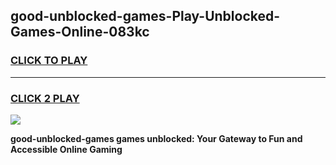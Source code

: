 
## good-unblocked-games-Play-Unblocked-Games-Online-083kc
<h3>
<a href="https://premium76.site?title=good-unblocked-games&ref=25A">CLICK TO PLAY</a></h3>
<hr>

<h3>
<a href="https://premium76.site?title=good-unblocked-games&ref=25A">CLICK 2 PLAY</a>
  
</h3>

<a href="https://premium76.site?title=good-unblocked-games&ref=25A"><img src="https://clearcache.store/games.png"></a>


**good-unblocked-games games unblocked: Your Gateway to Fun and Accessible Online Gaming**
